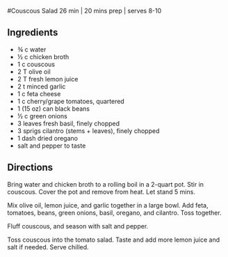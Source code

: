 #Couscous Salad
26 min | 20 mins prep | serves 8-10

## Ingredients
* ¾ c water
* ½ c chicken broth
* 1 c couscous
* 2 T olive oil
* 2 T fresh lemon juice
* 2 t minced garlic
* 1 c feta cheese
* 1 c cherry/grape tomatoes, quartered
* 1 (15 oz) can black beans
* ½ c green onions
* 3 leaves fresh basil, finely chopped
* 3 sprigs cilantro (stems + leaves), finely chopped
* 1 dash dried oregano
* salt and pepper to taste

## Directions
Bring water and chicken broth to a rolling boil in a 2-quart pot. Stir in couscous. Cover the pot and remove from heat. Let stand 5 mins.

Mix olive oil, lemon juice, and garlic together in a large bowl. Add feta, tomatoes, beans, green onions, basil, oregano, and cilantro. Toss together.

Fluff couscous, and season with salt and pepper.

Toss couscous into the tomato salad. Taste and add more lemon juice and salt if needed. Serve chilled.
